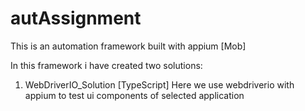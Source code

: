 # autAssignment
This is an automation framework built with appium [Mob] 

In this framework i have created two solutions: 

1. WebDriverIO_Solution [TypeScript]
    Here we use webdriverio with appium to test ui components of selected application 
